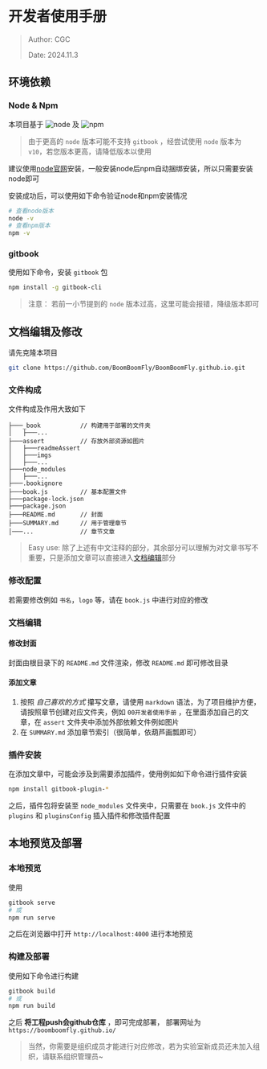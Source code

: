 # 开发者使用手册
> Author: CGC
> 
> Date: 2024.11.3

## 环境依赖
### Node & Npm
本项目基于 
![node](https://img.shields.io/badge/Node-v10.24.1-informational?style=flat&logo=data:image/svg%2bxml;base64,<BASE64_DATA>&color=7cabb1)
及
![npm](https://img.shields.io/badge/Npm-v6.14.12-informational?style=flat&logo=data:image/svg%2bxml;base64,<BASE64_DATA>&color=66c18c)
> 由于更高的 `node` 版本可能不支持 `gitbook` ，经尝试使用 `node` 版本为 `v10`，若您版本更高，请降低版本以使用

建议使用[node官网](https://nodejs.org/en/download/prebuilt-installer)安装，一般安装node后npm自动捆绑安装，所以只需要安装node即可

安装成功后，可以使用如下命令验证node和npm安装情况
```bash
# 查看node版本
node -v
# 查看npm版本
npm -v
```
### gitbook
使用如下命令，安装 `gitbook` 包
```bash
npm install -g gitbook-cli
```
> 注意：
> 若前一小节提到的 `node` 版本过高，这里可能会报错，降级版本即可

## 文档编辑及修改
请先克隆本项目
```bash
git clone https://github.com/BoomBoomFly/BoomBoomFly.github.io.git
```
### 文件构成
文件构成及作用大致如下
```
├───_book           // 构建用于部署的文件夹
│   ├───...
├───assert          // 存放外部资源如图片
│   ├───readmeAssert
│   ├───imgs
│   ├───...
├───node_modules
│   ├───...
├───.bookignore     
├───book.js         // 基本配置文件
├───package-lock.json
├───package.json
├───README.md       // 封面
├───SUMMARY.md      // 用于管理章节
│───...             // 章节文章
```
> Easy use: 除了上述有中文注释的部分，其余部分可以理解为对文章书写不重要，只是添加文章可以直接进入[文档编辑](#文档编辑)部分

### 修改配置
若需要修改例如 `书名`，`logo` 等，请在 `book.js` 中进行对应的修改

### 文档编辑
#### 修改封面
封面由根目录下的 `README.md` 文件渲染，修改 `README.md` 即可修改目录
#### 添加文章
1. 按照 *自己喜欢的方式* 攥写文章，请使用 `markdown` 语法，为了项目维护方便，请按照章节创建对应文件夹，例如 `00开发者使用手册` ，在里面添加自己的文章，在 `assert` 文件夹中添加外部依赖文件例如图片
2. 在 `SUMMARY.md` 添加章节索引（很简单，依葫芦画瓢即可）

### 插件安装
在添加文章中，可能会涉及到需要添加插件，使用例如如下命令进行插件安装
```bash
npm install gitbook-plugin-*
```
之后，插件包将安装至 `node_modules` 文件夹中，只需要在 `book.js` 文件中的 `plugins` 和 `pluginsConfig` 插入插件和修改插件配置

## 本地预览及部署
### 本地预览
使用
```bash
gitbook serve
# 或
npm run serve
```
之后在浏览器中打开 `http://localhost:4000` 进行本地预览
### 构建及部署
使用如下命令进行构建
```bash
gitbook build
# 或
npm run build
```
之后 **将工程push会github仓库** ，即可完成部署，
部署网址为 `https://boomboomfly.github.io/`
> 当然，你需要是组织成员才能进行对应修改，若为实验室新成员还未加入组织，请联系组织管理员~